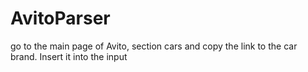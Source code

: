 # AvitoParser

go to the main page of Avito, section cars and copy the link to the car brand. Insert it into the input
